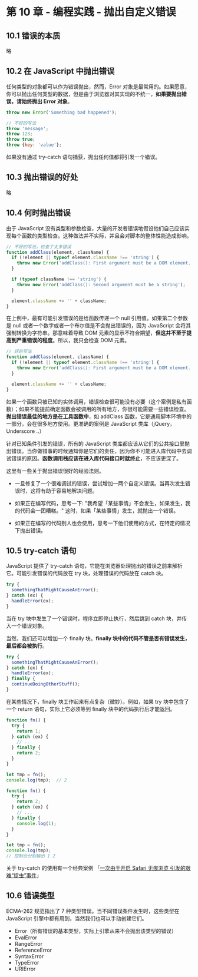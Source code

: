 # 第 10 章 - 编程实践 - 抛出自定义错误

## 10.1 错误的本质

略

## 10.2 在 JavaScript 中抛出错误

任何类型的对象都可以作为错误抛出，然而，Error 对象是最常用的。如果愿意，你可以抛出任何类型的数据，但是由于浏览器对其实现的不统一，**如果要抛出错误，请始终抛出 Error 对象**。

```javascript
throw new Error('Something bad happened');

// 不好的写法
throw 'message';
throw 123;
throw true;
throw {key: 'value'};
```

如果没有通过 try-catch 语句捕获，抛出任何值都将引发一个错误。

## 10.3 抛出错误的好处

略

## 10.4 何时抛出错误

由于 JavaScript 没有类型和参数检查，大量的开发者错误地假设他们自己应该实现每个函数的类型检查。这种做法并不实际，并且会对脚本的整体性能造成影响。

```javascript
// 不好的写法，检查了太多错误
function addClass(element, className) {
  if (!element || typeof element.className !== 'string') {
    throw new Error('addClass(): First argument must be a DOM element.');
  }

  if (typeof className !== 'string') {
    throw new Error('addClass(): Second argument must be a string');
  }

  element.className += '' + className;
}
```

在上例中，最有可能引发错误的是给函数传递一个 null 引用值。如果第二个参数是 null 或者一个数字或者一个布尔值是不会抛出错误的，因为 JavaScript 会将其强制转换为字符串。那意味着导致 DOM 元素的显示不符合期望，**但这并不至于提高到严重错误的程度**。所以，我只会检查 DOM 元素。

```javascript
// 好的写法
function addClass(element, className) {
  if (!element || typeof element.className !== 'string') {
    throw new Error('addClass(): First argument must be a DOM element.');
  }

  element.className += '' + className;
}
```

如果一个函数只被已知的实体调用，错误检查很可能没有必要（这个案例是私有函数）；如果不能提前确定函数会被调用的所有地方，你很可能需要一些错误检查。**抛出错误最佳的地方是在工具函数中**，如 addClass 函数，它是通用脚本环境中的一部分，会在很多地方使用。更准确的案例是 JavaScript 类库（jQuery，Underscore ..）

针对已知条件引发的错误，所有的 JavaScript 类库都应该从它们的公共接口里抛出错误。当你做错事的时候通知你是它们的责任，因为你不可能进入库代码中去调试错误的原因。**函数调用栈应该在进入库代码接口时就终止**，不应该更深了。

这里有一些关于抛出错误很好的经验法则。

- 一旦修复了一个很难调试的错误，尝试增加一两个自定义错误。当再次发生错误时，这将有助于容易地解决问题。

- 如果正在编写代码，思考一下: "我希望「某些事情」不会发生，如果发生，我的代码会一团糟糕。" 这时，如果「某些事情」发生，就抛出一个错误。

- 如果正在编写的代码别人也会使用，思考一下他们使用的方式，在特定的情况下抛出错误。


## 10.5 try-catch 语句

JavaScript 提供了 try-catch 语句，它能在浏览器处理抛出的错误之前来解析它。可能引发错误的代码放在 try 块，处理错误的代码放在 catch 块。

```javascript
try {
  somethingThatMightCauseAnError();
} catch (ex) {
  handleError(ex);
}
```

当在 try 块中发生了一个错误时，程序立即停止执行，然后跳到 catch 块，并传入一个错误对象。

当然，我们还可以增加一个 finally 块。**finally 块中的代码不管是否有错误发生，最后都会被执行**。

```javascript
try {
  somethingThatMightCauseAnError();
} catch (ex) {
  handleError(ex);
} finally {
  continueDoingOtherStuff();
}
```

在某些情况下，finally 块工作起来有点复杂（微妙）。例如，如果 try 块中包含了一个 return 语句，实际上它必须等到 finally 块中的代码执行后才能返回。

```javascript
function fn() {
  try {
    return 1;
  } catch (ex) {
    // ...
  } finally {
    return 2;
  }
}

let tmp = fn();
console.log(tmp);  // 2
```

```javascript
function fn() {
  try {
    return 2;
  } catch (ex) {
    // ...
  } finally {
    console.log(1);
  }
}

let tmp = fn();
console.log(tmp);
// 控制台分别输出 1 2
```

关于 try-catch 的使用有一个经典案例 「[一次由于开启 Safari 无痕浏览 引发的艰难“捉虫”事件](http://www.cnblogs.com/zichi/p/4961677.html)」

## 10.6 错误类型

ECMA-262 规范指出了 7 种类型错误。当不同错误条件发生时，这些类型在 JavaScript 引擎中都有用到，当然我们也可以手动创建它们。

- Error（所有错误的基本类型，实际上引擎从来不会抛出该类型的错误）
- EvalError
- RangeError
- ReferenceError
- SyntaxError
- TypeError
- URIError

